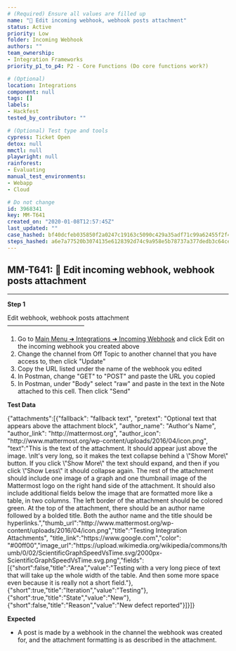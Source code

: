 ```yaml
---
# (Required) Ensure all values are filled up
name: "🚀 Edit incoming webhook, webhook posts attachment"
status: Active
priority: Low
folder: Incoming Webhook
authors: ""
team_ownership: 
- Integration Frameworks
priority_p1_to_p4: P2 - Core Functions (Do core functions work?)

# (Optional)
location: Integrations
component: null
tags: []
labels: 
- Hackfest
tested_by_contributor: ""

# (Optional) Test type and tools
cypress: Ticket Open
detox: null
mmctl: null
playwright: null
rainforest: 
- Evaluating
manual_test_environments: 
- Webapp
- Cloud

# Do not change
id: 3968341
key: MM-T641
created_on: "2020-01-08T12:57:45Z"
last_updated: ""
case_hashed: bf40dcfeb035850f2a0247c19163c5090c429a35adf71c99a62455f2f4876c82fd67b7050a918a0e9aeb0e8b89552457
steps_hashed: a6e7a77520b3074135e6128392d74c9a958e5b78737a377dedb3c64ce7225411279a86cd174543a4c6bea741d325fe72
---
```


<!-- (Auto-generated) Based on frontmatter's "key" and "name" -->

## MM-T641: 🚀 Edit incoming webhook, webhook posts attachment

---

**Step 1**

Edit webhook, webhook posts attachment\
–––––––––––––––––––––––––

1. Go to [Main Menu ➜ Integrations ➜ Incoming Webhook](https://postgres.test.mattermost.com/webhooks/integrations/incoming_webhooks) and click Edit on the incoming webhook you created above
2. Change the channel from Off Topic to another channel that you have access to, then click "Update"
3. Copy the URL listed under the name of the webhook you edited
4. In Postman, change "GET" to "POST" and paste the URL you copied
5. In Postman, under "Body" select "raw" and paste in the text in the Note attached to this cell. Then click "Send"

**Test Data**

{"attachments":\[{"fallback": "fallback text", "pretext": "Optional text that appears above the attachment block", "author\_name": "Author's Name", "author\_link": "http\://mattermost.org", "author\_icon": "http\://www\.mattermost.org/wp-content/uploads/2016/04/icon.png", "text":"This is the text of the attachment. It should appear just above the image. \nIt's very long, so it makes the text collapse behind a \\"Show More\\" button. If you click \\"Show More\\" the text should expand, and then if you click \\"Show Less\\" it should collapse again. The rest of the attachment should include one image of a graph and one thumbnail image of the Mattermost logo on the right hand side of the attachment. It should also include additional fields below the image that are formatted more like a table, in two columns. The left border of the attachment should be colored green. At the top of the attachment, there should be an author name followed by a bolded title. Both the author name and the title should be hyperlinks.","thumb\_url":"http\://www\.mattermost.org/wp-content/uploads/2016/04/icon.png","title":"Testing Integration Attachments", "title\_link":"https\://www\.google.com","color": "#00ff00","image\_url":"https\://upload.wikimedia.org/wikipedia/commons/thumb/0/02/ScientificGraphSpeedVsTime.svg/2000px-ScientificGraphSpeedVsTime.svg.png","fields":\[{"short":false,"title":"Area","value":"Testing with a very long piece of text that will take up the whole width of the table. And then some more space even because it is really not a short field."},{"short":true,"title":"Iteration","value":"Testing"},{"short":true,"title":"State","value":"New"},{"short":false,"title":"Reason","value":"New defect reported"}]}]}

**Expected**

- A post is made by a webhook in the channel the webhook was created for, and the attachment formatting is as described in the attachment.
